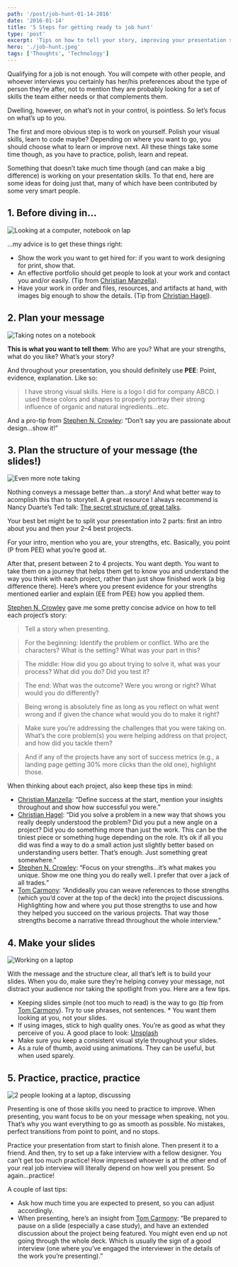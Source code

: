 ```yaml
---
path: '/post/job-hunt-01-14-2016'
date: '2016-01-14'
title: '5 Steps for getting ready to job hunt'
type: 'post'
excerpt: 'Tips on how to tell your story, improving your presentation skills and getting ready to interview.'
hero: './job-hunt.jpeg'
tags: ['Thoughts', 'Technology']
---
```


Qualifying for a job is not enough. You will compete with other people, and whoever interviews you certainly has her/his preferences about the type of person they’re after, not to mention they are probably looking for a set of skills the team either needs or that complements them.

Dwelling, however, on what’s not in your control, is pointless. So let’s focus on what’s up to you.

The first and more obvious step is to work on yourself. Polish your visual skills, learn to code maybe? Depending on where you want to go, you should choose what to learn or improve next. All these things take some time though, as you have to practice, polish, learn and repeat.

Something that doesn’t take much time though (and can make a big difference) is working on your presentation skills. To that end, here are some ideas for doing just that, many of which have been contributed by some very smart people.

## 1. Before diving in...

![Looking at a computer, notebook on lap](./1.jpeg)

…my advice is to get these things right:

- Show the work you want to get hired for: if you want to work designing for print, show that.
- An effective portfolio should get people to look at your work and contact you and/or easily. (Tip from [Christian Manzella](https://twitter.com/cmanzella)).
- Have your work in order and files, resources, and artifacts at hand, with images big enough to show the details. (Tip from [Christian Hagel](https://twitter.com/chrhagel)).

## 2. Plan your message

![Taking notes on a notebook](./2.jpeg)

**This is what you want to tell them**: Who are you? What are your strengths, what do you like? What’s your story?

And throughout your presentation, you should definitely use **PEE**: Point, evidence, explanation. Like so:

> I have strong visual skills. Here is a logo I did for company ABCD. I used these colors and shapes to properly portray their strong influence of organic and natural ingredients…etc.

And a pro-tip from [Stephen N. Crowley](https://twitter.com/stephenncrowley): “Don’t say you are passionate about design…show it!”

## 3. Plan the structure of your message (the slides!)

![Even more note taking](./3.jpeg)

Nothing conveys a message better than…a story! And what better way to acomplish this than to storytell. A great resource I always recommend is Nancy Duarte’s Ted talk: [The secret structure of great talks](https://www.ted.com/talks/nancy_duarte_the_secret_structure_of_great_talks).

Your best bet might be to split your presentation into 2 parts: first an intro about you and then your 2–4 best projects.

For your intro, mention who you are, your strengths, etc. Basically, you point (P from PEE) what you’re good at.

After that, present between 2 to 4 projects. You want depth. You want to take them on a journey that helps them get to know you and understand the way you think with each project, rather than just show finished work (a big difference there). Here’s where you present evidence for your strengths mentioned earlier and explain (EE from PEE) how you applied them.

[Stephen N. Crowley](https://twitter.com/stephenncrowley) gave me some pretty concise advice on how to tell each project’s story:

> Tell a story when presenting.

> For the beginning: Identify the problem or conflict. Who are the characters? What is the setting? What was your part in this?

> The middle: How did you go about trying to solve it, what was your process? What did you do? Did you test it?

> The end: What was the outcome? Were you wrong or right? What would you do differently?

> Being wrong is absolutely fine as long as you reflect on what went wrong and if given the chance what would you do to make it right?

> Make sure you’re addressing the challenges that you were taking on. What’s the core problem(s) you were helping address on that project, and how did you tackle them?

> ​And if any of the projects have any sort of success metrics (e.g., a landing page getting 30% more clicks than the old one), highlight those.

When thinking about each project, also keep these tips in mind:

- [Christian Manzella](https://twitter.com/cmanzella): “Define success at the start, mention your insights throughout and show how successful you were.”
- [Christian Hagel](https://twitter.com/chrhagel): “Did you solve a problem in a new way that shows you really deeply understood the problem? Did you put a new angle on a project? Did you do something more than just the work. This can be the tiniest piece or something huge depending on the role. It’s ok if all you did was find a way to do a small action just slightly better based on understanding users better. That’s enough. Just something great somewhere.”
- [Stephen N. Crowley](https://twitter.com/stephenncrowley): “Focus on your strengths…it’s what makes you unique. Show me one thing you do really well. I prefer that over a jack of all trades.”
- [Tom Carmony](https://twitter.com/tomcarmony): “And ​ideally you can weave references to those strengths (which you’d cover at the top of the deck) into the project discussions. Highlighting how and where you put those strengths to use and how they helped you succeed on the various projects. That way those strengths become a narrative thread throughout the whole interview.”

## 4. Make your slides

![Working on a laptop](./4.jpeg)

With the message and the structure clear, all that’s left is to build your slides. When you do, make sure they’re helping convey your message, not distract your audience nor taking the spotlight from you. Here are a few tips.

- Keeping slides simple (not too much to read) is the way to go (tip from [Tom Carmony](https://twitter.com/tomcarmony)). Try to use phrases, not sentences. \* You want them looking at you, not your slides.
- If using images, stick to high quality ones. You’re as good as what they perceive of you. A good place to look: [Unsplash](unsplash.com)
- Make sure you keep a consistent visual style throughout your slides.
- As a rule of thumb, avoid using animations. They can be useful, but when used sparely.

## 5. Practice, practice, practice

![2 people looking at a laptop, discussing](./5.jpeg)

Presenting is one of those skills you need to practice to improve. When presenting, you want focus to be on your message when speaking, not you. That’s why you want everything to go as smooth as possible. No mistakes, perfect transitions from point to point, and no stops.

Practice your presentation from start to finish alone. Then present it to a friend. And then, try to set up a fake interview with a fellow designer. You can’t get too much practice! How impressed whoever is at the other end of your real job interview will literally depend on how well you present. So again…practice!

A couple of last tips:

- Ask how much time you are expected to present, so you can adjust accordingly.
- When presenting, here’s an insight from [Tom Carmony](https://twitter.com/tomcarmony): “Be prepared to pause on a slide (especially a case study), and have an extended discussion about the project being featured. You might even end up not going through the whole deck. Which is usually the sign of a good interview (one where you’ve engaged the interviewer in the details of the work you’re presenting).”
